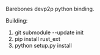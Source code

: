 Barebones devp2p python binding.

Building:  
1) git submodule --update init  
2) pip install rust_ext  
3) python setup.py install
